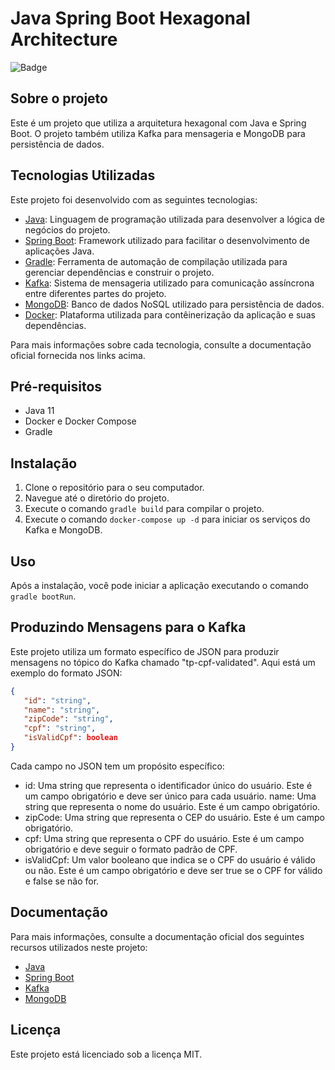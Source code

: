 # Java Spring Boot Hexagonal Architecture

![Badge](https://img.shields.io/badge/license-MIT-green?style=for-the-badge)

## Sobre o projeto

Este é um projeto que utiliza a arquitetura hexagonal com Java e Spring Boot. O projeto também utiliza Kafka para mensageria e MongoDB para persistência de dados.

## Tecnologias Utilizadas

Este projeto foi desenvolvido com as seguintes tecnologias:

- [Java](https://docs.oracle.com/en/java/): Linguagem de programação utilizada para desenvolver a lógica de negócios do projeto.
- [Spring Boot](https://spring.io/projects/spring-boot): Framework utilizado para facilitar o desenvolvimento de aplicações Java.
- [Gradle](https://gradle.org/): Ferramenta de automação de compilação utilizada para gerenciar dependências e construir o projeto.
- [Kafka](https://kafka.apache.org/documentation/): Sistema de mensageria utilizado para comunicação assíncrona entre diferentes partes do projeto.
- [MongoDB](https://docs.mongodb.com/): Banco de dados NoSQL utilizado para persistência de dados.
- [Docker](https://www.docker.com/): Plataforma utilizada para contêinerização da aplicação e suas dependências.

Para mais informações sobre cada tecnologia, consulte a documentação oficial fornecida nos links acima.

## Pré-requisitos

- Java 11
- Docker e Docker Compose
- Gradle

## Instalação

1. Clone o repositório para o seu computador.
2. Navegue até o diretório do projeto.
3. Execute o comando `gradle build` para compilar o projeto.
4. Execute o comando `docker-compose up -d` para iniciar os serviços do Kafka e MongoDB.

## Uso

Após a instalação, você pode iniciar a aplicação executando o comando `gradle bootRun`.


## Produzindo Mensagens para o Kafka

Este projeto utiliza um formato específico de JSON para produzir mensagens no tópico do Kafka chamado "tp-cpf-validated". Aqui está um exemplo do formato JSON:

```json
{
   "id": "string",
   "name": "string",
   "zipCode": "string",
   "cpf": "string",
   "isValidCpf": boolean
}
```
Cada campo no JSON tem um propósito específico:

- id: Uma string que representa o identificador único do usuário. Este é um campo obrigatório e deve ser único para cada usuário.
name: Uma string que representa o nome do usuário. Este é um campo obrigatório.
- zipCode: Uma string que representa o CEP do usuário. Este é um campo obrigatório.
- cpf: Uma string que representa o CPF do usuário. Este é um campo obrigatório e deve seguir o formato padrão de CPF.
- isValidCpf: Um valor booleano que indica se o CPF do usuário é válido ou não. Este é um campo obrigatório e deve ser true se o CPF for válido e false se não for.


## Documentação

Para mais informações, consulte a documentação oficial dos seguintes recursos utilizados neste projeto:

- [Java](https://docs.oracle.com/en/java/)
- [Spring Boot](https://spring.io/projects/spring-boot)
- [Kafka](https://kafka.apache.org/documentation/)
- [MongoDB](https://docs.mongodb.com/)

## Licença

Este projeto está licenciado sob a licença MIT.